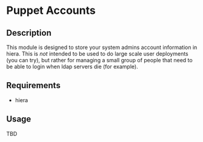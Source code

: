 # Puppet Accounts

## Description

This module is designed to store your system admins account information in hiera.
This is _not_ intended to be used to do large scale user deployments (you can try),
but rather for managing a small group of people that need to be able to login when
ldap servers die (for example).

## Requirements

* hiera

## Usage

TBD

